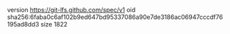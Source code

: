 version https://git-lfs.github.com/spec/v1
oid sha256:6faba0c6af102b9ed647bd95337086a90e7de3186ac06947cccdf76195ad8dd3
size 1822

